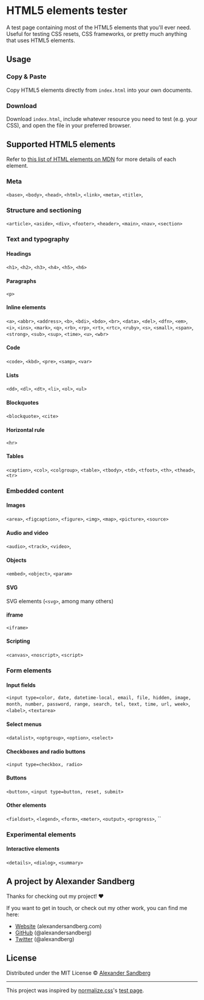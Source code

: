 # HTML5 elements tester

A test page containing most of the HTML5 elements that you'll ever need. Useful for testing CSS resets, CSS frameworks, or pretty much anything that uses HTML5 elements.

## Usage
### Copy & Paste
Copy HTML5 elements directly from `index.html` into your own documents.

### Download
Download `index.html`, include whatever resource you need to test (e.g. your CSS), and open the file in your preferred browser.

## Supported HTML5 elements
Refer to [this list of HTML elements on MDN](https://developer.mozilla.org/en-US/docs/Web/HTML/Element) for more details of each element.

### Meta
`<base>`, `<body>`, `<head>`, `<html>`, `<link>`, `<meta>`, `<title>`,

### Structure and sectioning
`<article>`, `<aside>`, `<div>`, `<footer>`, `<header>`, `<main>`, `<nav>`, `<section>`

### Text and typography

#### Headings
`<h1>`, `<h2>`, `<h3>`, `<h4>`, `<h5>`, `<h6>`

#### Paragraphs
`<p>`

#### Inline elements
`<a>`, `<abbr>`, `<address>`, `<b>`, `<bdi>`, `<bdo>`, `<br>`, `<data>`, `<del>`, `<dfn>`, `<em>`, `<i>`, `<ins>`, `<mark>`, `<q>`, `<rb>`, `<rp>`, `<rt>`, `<rtc>`, `<ruby>`, `<s>`, `<small>`, `<span>`, `<strong>`, `<sub>`, `<sup>`, `<time>`, `<u>`, `<wbr>`

#### Code
`<code>`, `<kbd>`, `<pre>`, `<samp>`, `<var>`

#### Lists
`<dd>`, `<dl>`, `<dt>`, `<li>`, `<ol>`, `<ul>`

#### Blockquotes
`<blockquote>`, `<cite>`

#### Horizontal rule
`<hr>`

#### Tables
`<caption>`, `<col>`, `<colgroup>`, `<table>`, `<tbody>`, `<td>`, `<tfoot>`, `<th>`, `<thead>`, `<tr>`

### Embedded content

#### Images
`<area>`, `<figcaption>`, `<figure>`, `<img>`, `<map>`, `<picture>`, `<source>`

#### Audio and video
`<audio>`, `<track>`, `<video>`,

#### Objects
`<embed>`, `<object>`, `<param>`

#### SVG
SVG elements (`<svg>`, among many others)

#### iframe
`<iframe>`

#### Scripting
`<canvas>`, `<noscript>`, `<script>`

### Form elements

#### Input fields
`<input type=color, date, datetime-local, email, file, hidden, image, month, number, password, range, search, tel, text, time, url, week>`, `<label>`, `<textarea>`

#### Select menus
`<datalist>`, `<optgroup>`, `<option>`, `<select>`

#### Checkboxes and radio buttons
`<input type=checkbox, radio>`

#### Buttons
`<button>`, `<input type=button, reset, submit>`

#### Other elements
`<fieldset>`, `<legend>`, `<form>`, `<meter>`, `<output>`, `<progress>`, ``

### Experimental elements

#### Interactive elements
`<details>`, `<dialog>`, `<summary>`

## A project by Alexander Sandberg

Thanks for checking out my project! ❤️

If you want to get in touch, or check out my other work, you can find me here:

- [Website](https://alexandersandberg.com) (alexandersandberg.com)
- [GitHub](https://github.com/alexandersandberg) (@alexandersandberg)
- [Twitter](https://twitter.com/alexandberg) (@alexandberg)

## License

Distributed under the MIT License © [Alexander Sandberg](https://github.com/alexandersandberg)

---

This project was inspired by [normalize.css](https://github.com/necolas/normalize.css)'s [test page](https://github.com/necolas/normalize.css/blob/master/test.html).

